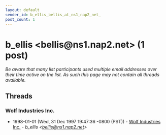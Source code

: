 ```yaml
---
layout: default
sender_id: b_ellis_bellis_at_ns1_nap2_net_
post_count: 1
---
```


# b_ellis <bellis<span>@</span>ns1.nap2.net> (1 post)

_Be aware that many list participants used multiple email addresses over their time active on the list. As such this page may not contain all threads available._

## Threads

### Wolf Industries Inc.
+ 1998-01-01 (Wed, 31 Dec 1997 19:47:36 -0800 (PST)) - [Wolf Industries Inc.](/archive/1998/01/5cb3bb244a5a843fa8f3134d6c8c2aa5cb9906247e50b4acb4f9a3b715b70343) - _b_ellis \<bellis@ns1.nap2.net\>_

